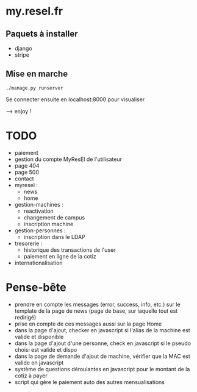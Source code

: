 my.resel.fr
===========

Paquets à installer
-------------------
- django
- stripe

Mise en marche
--------------

```
./manage.py runserver
```

Se connecter ensuite en localhost:8000 pour visualiser

--> enjoy !

TODO
====
- paiement
- gestion du compte MyResEl de l'utilisateur
- page 404
- page 500
- contact
- myresel :
    - news
    - home
- gestion-machines :
    - reactivation
    - changement de campus
    - inscription machine
- gestion-personnes :
    - inscription dans le LDAP
- tresorerie :
    - historique des transactions de l'user
    - paiement en ligne de la cotiz
- internationalisation

Pense-bête
==========
- prendre en compte les messages (error, success, info, etc.) sur le template de la page de news (page de base, sur laquelle tout est redirigé)
- prise en compte de ces messages aussi sur la page Home
- dans la page d'ajout, checker en javascript si l'alias de la machine est valide et disponible
- dans la page d'ajout d'une personne, check en javascript si le pseudo choisi est valide et dispo
- dans la page de demande d'ajout de machine, vérifier que la MAC est valide en javascript
- système de questions déroulantes en javascript pour le montant de la cotiz à payer
- script qui gère le paiement auto des autres mensualisations